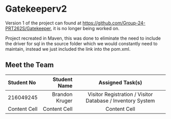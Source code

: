 # Gatekeeperv2 #

Version 1 of the project can found at https://github.com/Group-24-PRT262S/Gatekeeper, it is no longer being worked on.

Project recreated in Maven, this was done to eliminate the need to include the driver for sql in the source folder which we would constantly need to maintain, instead we just included the link into the pom.xml.

## Meet the Team ##

Student No | Student Name | Assigned Task(s)
| :--- | ---: | :---:
216049245  | Brandon Kruger | Visitor Registration / Visitor Database / Inventory System
Content Cell  | Content Cell | Content Cell

